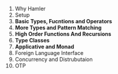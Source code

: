 1. Why Hamler
2. Setup
3. **Basic Types, Fucntions and Operators**
4. **More Types and Pattern Matching**
5. **High Order Functions And Recursions**
6. **Type Classes**
7. **Applicative and Monad**
8. Foreign Language Interface
9. Concurrency and Distrubutaion
10. OTP

